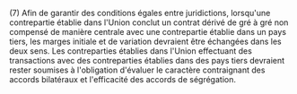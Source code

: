 (7) Afin de garantir des conditions égales entre juridictions, lorsqu'une contrepartie établie dans l'Union conclut un contrat dérivé de gré à gré non compensé de manière centrale avec une contrepartie établie dans un pays tiers, les marges initiale et de variation devraient être échangées dans les deux sens. Les contreparties établies dans l'Union effectuant des transactions avec des contreparties établies dans des pays tiers devraient rester soumises à l'obligation d'évaluer le caractère contraignant des accords bilatéraux et l'efficacité des accords de ségrégation.